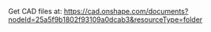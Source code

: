 <!-- <h1 align="center">Project Leptan: 3D Printed, ROS2 Based Opensource Hexapod Robot</h1>

<p align="center">

  <a href="https://choosealicense.com/licenses/apache-2.0/">
    <img alt="License" src="https://img.shields.io/badge/license-Apache%202-blue" />
  </a>
  <a href="https://project-leptan-docs.readthedocs.io/en/latest">
    <img alt="Read The Docs" src="https://img.shields.io/readthedocs/project-leptan-docs" target="_blank" />
  </a>
</p>


<p align="center">
  <img src="Pictures/Lepta_01.jpg" width="60%">
  <figcaption><b>Fig. 1 - Lepta, the first implementation of Project Leptan</b></figcaption>
</p>

## Overview

Project Leptan is an open source hexapod robot, based on the open source Robot Operating System ROS2.

The hardware consists of a Raspberry Pi 4 for as its brain, 18 pcs Dynamixel AX-12A digital Servo motors together with a serial interface for the Servo motors (something like a [U2D2](https://emanual.robotis.com/docs/en/parts/interface/u2d2/)). The frame and legs are 3D printed, assembled with a bunch of screws.
Other parts include a 3S LiPo battery, a DC/DC converter to supply the Raspberry and some cabling.
Optional Hardware used for better control is an LED ring as status & power indicator and a Voltage/Current meter for battery supervision.

Control of the robot is done using a joypad, right now an XBOX One Bluetooth joypad, which can be directly connected to the Raspberry.

There is also a visualization (RVIZ) which you can run on your PC without the physical robot. A proper simulation (Gazebo) is not yet implemented, but will come in the future.

| :warning: Disclaimer      |
|:---------------------------:|
| This is my first open source project. Let me know if something is wrong or how i can improve the project. |

### Motivation

I started the project to learn some more about robotics, and because i always thought these walking robots looked very cool and i wanted one. And since it is much cooler to build the robot yourself than to simply buy it, i started the project.

Also i wanted a platform to test some machine learning algorithms and other stuff, but i am not there yet. A walking robot can test algorithms and new stuff without the risk of a devastating crash like a drone would suffer.


### Status of the Project

Lepta can walk straight, turn, walk in circles or move its body without moving the feet.

The robot is controlled using a Bluetooth joy pad, as time of writing only the XBOX One joy pad has been configured.

**Lepta can perform the following actions as of time of writing:**
- Stand up/Sit down
- Rotate the body without moving the feet (prove of inverse kinematics)
- Walking straight in arbitrary direction with arbitrary speed
- Turning around arbitrary point with arbitrary speed

There is also a GTest framework with tests for the [inverse kinematics](https://en.wikipedia.org/wiki/Inverse_kinematics), movements etc.

**Planned features:**
- Adjustable gait height
- Adjustable step height
- Other gaits
- Various sensors like LIDAR, camera etc.
- SLAM
- ... (Let me know what you would like)

### Hardware

<img src="Pictures/Parts_01.jpg" width="60%">
<figcaption><b>Fig.2 - The parts before assembly (screw and other small parts omitted)</b></figcaption>

\
Detailed instructions can be found in the [Docs](https://project-leptan-docs.readthedocs.io/en/latest/index.html).

### Naming

Lepta or Leptan is an abbreviation of Leptanillinae, which is a subfamily of ants. [Wikipedia](https://en.wikipedia.org/wiki/Leptanillinae)

Hexapods are 6 legged robots, resembling ants in many ways. Also Lepta/Leptan was quite free when performing web searches or regarding domains, preventing confusions in the future.

Also Lepta is female, because male ants are called Drones and a Hexapod is not a Drone.

## How to Install

You can either run the robot or the Visualization without the hardware robot.

### Robot

The detailed instructions can be found on [Read the Docs](https://project-leptan-docs.readthedocs.io/en/latest/Installation/RPi_setup.html).

### PC Visualization

<img src="Pictures/Lepta_walking_1.gif" style="width:60%">
<figcaption><b>Anim.1 - Lepta RVIZ visualization walking.</b></figcaption>

\
For using the PC visualization a joypad is required. Right now only an XBOX One joypad has been programmed.
Other input device will be implemented as requests arise and hardware for testing is available.

Install the full Desktop version of [ROS2 Foxy](https://docs.ros.org/en/foxy/Installation.html).

Install Colcon:
```bash
sudo apt install python3-colcon-common-extensions
```

Clone the Repo:
```bash
git clone --recurse-submodules https://gitlab.com/Combinatrix/project-leptan.git
```

Install xacro used for the model building:
```bash
sudo apt install ros-foxy-xacro
```

## Usage

Clone the project from [Gitlab](https://gitlab.com/Combinatrix/project-leptan).

Source ROS2 as described in the installation package
```bash
source /opt/ros/foxy/setup.bash
```

Build the project:
```bash
colcon build
```

Or build the project and run the tests:
```bash
colcon build && colcon test && colcon test-result --verbose
```

Source generated files:
```bash
source install/setup.bash
```
&rarr; Connect the joypad.

Launch the visualization:
```bash
ros2 launch launch_files hexapod_launch.py
```

The launch file checks if it is run on a Raspberry or not. According to this either the robot or the visualization is started.

## Contributing
Pull requests are welcome. For major changes, please open an issue first to discuss what you would like to change.

Please make sure to update tests as appropriate.

### Author

- Pascal Voser

### Contributors

-

### Proofreaders

- Yaw Lam

## License

[![Apache v2 License](https://img.shields.io/badge/license-Apache%202-blue)](https://choosealicense.com/licenses/apache-2.0/)
 -->
 
 Get CAD files at: https://cad.onshape.com/documents?nodeId=25a5f9b1802f93109a0dcab3&resourceType=folder
